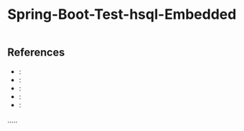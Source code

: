 Spring-Boot-Test-hsql-Embedded
==============================

```
```



References
----------
- []( ""):
- []( ""):
- []( ""):
- []( ""):
- []( ""):



.....

